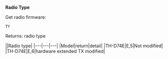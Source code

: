 __Radio Type__

Get radio firmware:

	TY

Returns: radio type

||Radio type|
|---|---|---|
|Model|return|detail|
|TH-D74E|E,5|Not modified|
|TH-D74E|E,6|hardware extended TX modified|
